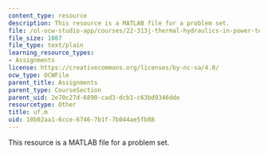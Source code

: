 ```yaml
---
content_type: resource
description: This resource is a MATLAB file for a problem set.
file: /ol-ocw-studio-app/courses/22-313j-thermal-hydraulics-in-power-technology-spring-2007/10b02aa16cce67467b1f7b044ae5fb88_uf.m
file_size: 1087
file_type: text/plain
learning_resource_types:
- Assignments
license: https://creativecommons.org/licenses/by-nc-sa/4.0/
ocw_type: OCWFile
parent_title: Assignments
parent_type: CourseSection
parent_uid: 2e70c27d-6890-cad3-dcb1-c63bd9346dde
resourcetype: Other
title: uf.m
uid: 10b02aa1-6cce-6746-7b1f-7b044ae5fb88
---
```

This resource is a MATLAB file for a problem set.